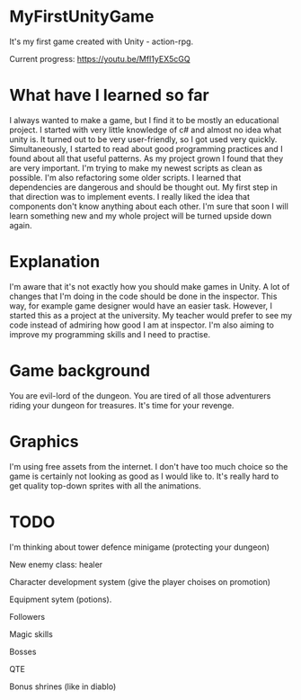 # MyFirstUnityGame

It's my first game created with Unity - action-rpg. 

Current progress: https://youtu.be/MfI1yEX5cGQ 

# What have I learned so far

I always wanted to make a game, but I find it to be mostly an educational project. I started with very little knowledge of c# and almost no idea what unity is. It turned out to be very user-friendly, so I got used very quickly. Simultaneously, I started to read about good programming practices and I found about all that useful patterns. As my project grown I found that they are very important. I'm trying to make my newest scripts as clean as possible. I'm also refactoring some older scripts. I learned that dependencies are dangerous and should be thought out. My first step in that direction was to implement events. I really liked the idea that components don't know anything about each other. I'm sure that soon I will learn something new and my whole project will be turned upside down again.

# Explanation

I'm aware that it's not exactly how you should make games in Unity. A lot of changes that I'm doing in the code should be done in the inspector. This way, for example game designer would have an easier task. However, I started this as a project at the university. My teacher would prefer to see my code instead of admiring how good I am at inspector. I'm also aiming to improve my programming skills and I need to practise.

# Game background

You are evil-lord of the dungeon. You are tired of all those adventurers riding your dungeon for treasures. It's time for your revenge. 

# Graphics

I'm using free assets from the internet. I don't have too much choice so the game is certainly not looking as good as I would like to. It's really hard to get quality top-down sprites with all the animations. 

# TODO

I'm thinking about tower defence minigame (protecting your dungeon)

New enemy class: healer

Character development system (give the player choises on promotion)

Equipment sytem (potions).

Followers

Magic skills

Bosses

QTE

Bonus shrines (like in diablo)
